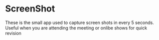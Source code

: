 # ScreenShot
These is the small app used to capture screen shots in every 5 seconds. Useful when you are attending the meeting or onlibe shows for quick revision
